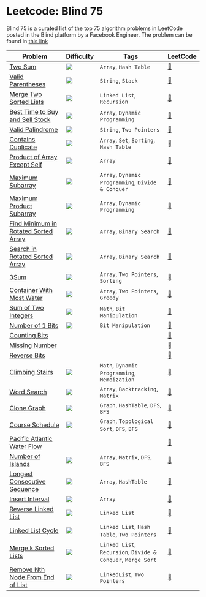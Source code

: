# Leetcode: Blind 75

Blind 75 is a curated list of the top 75 algorithm problems in LeetCode posted in the Blind platform by a Facebook Engineer. The problem can be found in [this link](https://www.techinterviewhandbook.org/grind75)

| Problem                                                                           | Difficulty                                                | Tags                                                         | LeetCode                                                                      |
| --------------------------------------------------------------------------------- | --------------------------------------------------------- | ------------------------------------------------------------ | ----------------------------------------------------------------------------- |
| [Two Sum](./arrays/two_sum.py)                                                    | <img src="https://img.shields.io/badge/-Easy-green" />    | `Array`, `Hash Table`                                        | [:link:](https://leetcode.com/problems/two-sum/)                              |
| [Valid Parentheses](./strings/valid_parentheses.py)                               | <img src="https://img.shields.io/badge/-Easy-green" />    | `String`, `Stack`                                            | [:link:](https://leetcode.com/problems/valid-parentheses/)                    |
| [Merge Two Sorted Lists](./linked_list/merge_two_sorted_lists.py)                 | <img src="https://img.shields.io/badge/-Easy-green" />    | `Linked List`, `Recursion`                                   | [:link:](https://leetcode.com/problems/merge-two-sorted-lists/)               |
| [Best Time to Buy and Sell Stock](./arrays/best_time_to_buy_and_sell_stock.py)    | <img src="https://img.shields.io/badge/-Easy-green" />    | `Array`, `Dynamic Programming`                               | [:link:](https://leetcode.com/problems/best-time-to-buy-and-sell-stock/)      |
| [Valid Palindrome](./strings/valid_palindrome.py)                                   | <img src="https://img.shields.io/badge/-Easy-green" />    | `String`, `Two Pointers`                                     | [:link:](https://leetcode.com/problems/valid-palindrome/)                     |
| [Contains Duplicate]()                                                            | <img src="https://img.shields.io/badge/-Easy-green" />    | `Array`, `Set`, `Sorting`, `Hash Table`                      | [:link:](https://leetcode.com/problems/contains-duplicate/)                   |
| [Product of Array Except Self]()                                                  | <img src="https://img.shields.io/badge/-Medium-orange" /> | `Array`                                                      | [:link:](https://leetcode.com/problems/product-of-array-except-self/)         |
| [Maximum Subarray]()                                                              | <img src="https://img.shields.io/badge/-Easy-green" />    | `Array`, `Dynamic Programming`, `Divide & Conquer`           | [:link:](https://leetcode.com/problems/maximum-subarray/)                     |
| [Maximum Product Subarray]()                                                      | <img src="https://img.shields.io/badge/-Medium-orange" /> | `Array`, `Dynamic Programming`                               | [:link:](https://leetcode.com/problems/maximum-product-subarray/)             |
| [Find Minimum in Rotated Sorted Array]()                                          | <img src="https://img.shields.io/badge/-Medium-orange" /> | `Array`, `Binary Search`                                     | [:link:](https://leetcode.com/problems/find-minimum-in-rotated-sorted-array/) |
| [Search in Rotated Sorted Array]()                                                | <img src="https://img.shields.io/badge/-Medium-orange" /> | `Array`, `Binary Search`                                     | [:link:](https://leetcode.com/problems/search-in-rotated-sorted-array/)       |
| [3Sum]()                                                                          | <img src="https://img.shields.io/badge/-Medium-orange" /> | `Array`, `Two Pointers`, `Sorting`                           | [:link:](https://leetcode.com/problems/3sum/)                                 |
| [Container With Most Water]()                                                     | <img src="https://img.shields.io/badge/-Medium-orange" /> | `Array`, `Two Pointers`, `Greedy`                            | [:link:](https://leetcode.com/problems/container-with-most-water/)            |
| [Sum of Two Integers]()                                                           | <img src="https://img.shields.io/badge/-Medium-orange" /> | `Math`, `Bit Manipulation`                                   | [:link:](https://leetcode.com/problems/sum-of-two-integers/)                  |
| [Number of 1 Bits]()                                                              | <img src="https://img.shields.io/badge/-Easy-green" />    | `Bit Manipulation`                                           | [:link:](https://leetcode.com/problems/number-of-1-bits/)                     |
| [Counting Bits]()                                                                 |                                                           |                                                              | [:link:](https://leetcode.com/problems/counting-bits/)                        |
| [Missing Number]()                                                                |                                                           |                                                              | [:link:](https://leetcode.com/problems/missing-number/)                       |
| [Reverse Bits]()                                                                  |                                                           |                                                              | [:link:](https://leetcode.com/problems/reverse-bits/)                         |
| [Climbing Stairs]()                                                               | <img src="https://img.shields.io/badge/-Easy-green" />    | `Math`, `Dynamic Programming`, `Memoization`                 | [:link:](https://leetcode.com/problems/climbing-stairs/)                      |
| [Word Search]()                                                                   | <img src="https://img.shields.io/badge/-Medium-orange" /> | `Array`, `Backtracking`, `Matrix`                            | [:link:](https://leetcode.com/problems/word-search/)                          |
| [Clone Graph]()                                                                   | <img src="https://img.shields.io/badge/-Medium-orange" /> | `Graph`, `HashTable`, `DFS`, `BFS`                           | [:link:](https://leetcode.com/problems/clone-graph/)                          |
| [Course Schedule]()                                                               | <img src="https://img.shields.io/badge/-Medium-orange" /> | `Graph`, `Topological Sort`, `DFS`, `BFS`                    | [:link:](https://leetcode.com/problems/course-schedule/)                      |
| [Pacific Atlantic Water Flow]()                                                   |                                                           |                                                              | [:link:](https://leetcode.com/problems/pacific-atlantic-water-flow/)          |
| [Number of Islands]()                                                             | <img src="https://img.shields.io/badge/-Medium-orange" /> | `Array`, `Matrix`, `DFS`, `BFS`                              | [:link:](https://leetcode.com/problems/number-of-islands/)                    |
| [Longest Consecutive Sequence]()                                                  | <img src="https://img.shields.io/badge/-Medium-orange" /> | `Array`, `HashTable`                                         | [:link:](https://leetcode.com/problems/longest-consecutive-sequence/)         |
| [Insert Interval]()                                                               | <img src="https://img.shields.io/badge/-Medium-orange" /> | `Array`                                                      | [:link:](https://leetcode.com/problems/insert-interval/)                      |
| [Reverse Linked List]()                                                           | <img src="https://img.shields.io/badge/-Easy-green" />    | `Linked List`                                                | [:link:](https://leetcode.com/problems/reverse-linked-list/)                  |
| [Linked List Cycle]()                                                             | <img src="https://img.shields.io/badge/-Easy-green" />    | `Linked List`, `Hash Table`, `Two Pointers`                  | [:link:](https://leetcode.com/problems/linked-list-cycle/)                    |
| [Merge k Sorted Lists]()                                                          | <img src="https://img.shields.io/badge/-Hard-red" />      | `Linked List`, `Recursion`, `Divide & Conquer`, `Merge Sort` | [:link:](https://leetcode.com/problems/merge-k-sorted-lists/)                 |
| [Remove Nth Node From End of List]()                                              | <img src="https://img.shields.io/badge/-Medium-orange" /> | `LinkedList`, `Two Pointers`                                 | [:link:](https://leetcode.com/problems/remove-nth-node-from-end-of-list/)     |